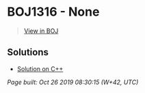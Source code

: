 # BOJ1316 - None

> [View in BOJ](https://www.acmicpc.net/problem/1316)

## Solutions
- [Solution on C++](1316%20그룹%20단어%20체커.cpp)


_Page built: Oct 26 2019 08:30:15 (W+42, UTC)_
